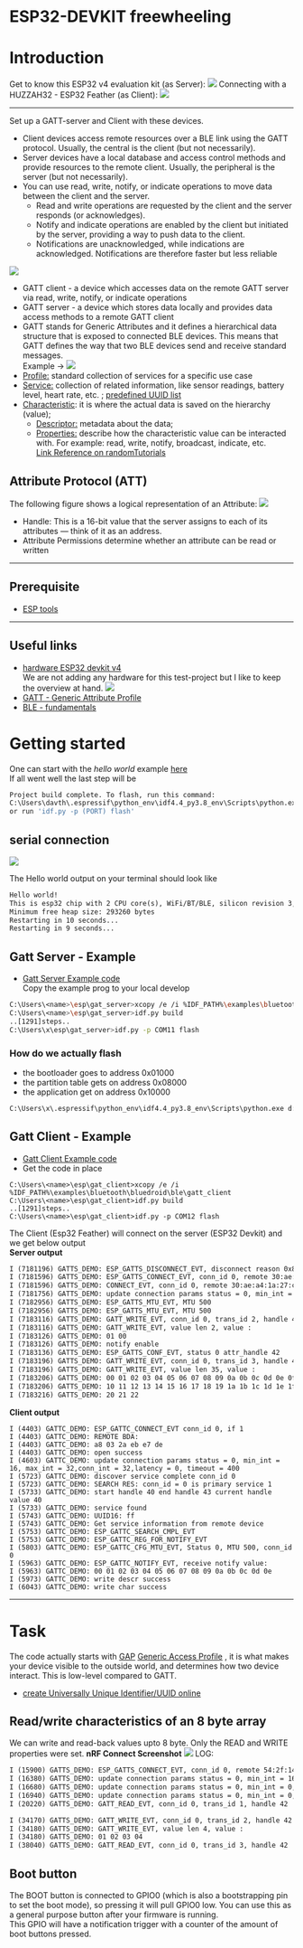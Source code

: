 # ESP32-DEVKIT freewheeling


# Introduction

Get to know this ESP32 v4 evaluation kit (as Server): ![](https://docs.espressif.com/projects/esp-idf/en/latest/esp32/_images/esp32-devkitc-functional-overview.jpg)
Connecting with a HUZZAH32 - ESP32 Feather (as Client): ![](https://cdn-learn.adafruit.com/assets/assets/000/028/690/medium800/adafruit_products_pinbottom.jpg?1448334076)

____

Set up a GATT-server and Client with these devices.  

* Client devices access remote resources over a BLE link using the GATT protocol. Usually, the central is the client (but not necessarily).
* Server devices have a local database and access control methods and provide resources to the remote client. Usually, the peripheral is the server (but not necessarily).
* You can use read, write, notify, or indicate operations to move data between the client and the server.
  * Read and write operations are requested by the client and the server responds (or acknowledges).
  * Notify and indicate operations are enabled by the client but initiated by the server, providing a way to push data to the client.
  * Notifications are unacknowledged, while indications are acknowledged. Notifications are therefore faster but less reliable  

![](https://i2.wp.com/randomnerdtutorials.com/wp-content/uploads/2021/11/BLE-Server-Client-Server-Advertising-03.png?w=750&quality=100&strip=all&ssl=1)

* GATT client - a device which accesses data on the remote GATT server via read, write, notify, or indicate operations
* GATT server - a device which stores data locally and provides data access methods to a remote GATT client
* GATT stands for Generic Attributes and it defines a hierarchical data structure that is exposed to connected BLE devices. This means that GATT defines the way that two BLE devices send and receive standard messages.  
Example -> ![](https://i0.wp.com/randomnerdtutorials.com/wp-content/uploads/2021/11/GATT-ESP32-BLE-Server-Client-Example.png?w=750&quality=100&strip=all&ssl=1)
* <ins>Profile:</ins> standard collection of services for a specific use case
* <ins>Service:</ins> collection of related information, like sensor readings, battery level, heart rate, etc. ; [predefined UUID list](https://btprodspecificationrefs.blob.core.windows.net/assigned-values/16-bit%20UUID%20Numbers%20Document.pdf)
* <ins>Characteristic</ins>: it is where the actual data is saved on the hierarchy (value);
  * <ins>Descriptor:</ins> metadata about the data;
  * <ins>Properties:</ins> describe how the characteristic value can be interacted with. For example: read, write, notify, broadcast, indicate, etc.  
[Link Reference on randomTutorials](https://randomnerdtutorials.com/esp32-ble-server-client/)

## Attribute Protocol (ATT)
The following figure shows a logical representation of an Attribute:
![](https://www.novelbits.io/wp-content/uploads/2017/06/Attribute-structure.be528107546b4df284978c3ab889e0dd-768x123.png)
* Handle: This is a 16-bit value that the server assigns to each of its attributes — think of it as an address.
* Attribute Permissions determine whether an attribute can be read or written
___
## Prerequisite
* [ESP tools](https://docs.espressif.com/projects/esp-idf/en/latest/esp32/api-guides/tools/index.html)

___
## Useful links
* [hardware ESP32 devkit v4](https://docs.espressif.com/projects/esp-idf/en/latest/esp32/hw-reference/esp32/get-started-devkitc.html)  
  We are not adding any hardware for this test-project but I like to keep the overview at hand.
![](https://docs.espressif.com/projects/esp-idf/en/latest/esp32/_images/esp32-devkitC-v4-pinout.png)
* [GATT - Generic Attribute Profile](https://learn.adafruit.com/introduction-to-bluetooth-low-energy/gatt)
* [BLE - fundamentals](https://www.embedded.com/bluetooth-low-energy-ble-fundamentals/)

# Getting started

One can start with the *hello world* example [here](https://docs.espressif.com/projects/esp-idf/en/latest/esp32/get-started/index.html)  
If all went well the last step will be
```sh
Project build complete. To flash, run this command:
C:\Users\davth\.espressif\python_env\idf4.4_py3.8_env\Scripts\python.exe ..\..\components\esptool_py\esptool\esptool.py -p (PORT) -b 460800 --before default_reset --after hard_reset --chip esp32  write_flash --flash_mode dio --flash_size detect --flash_freq 40m 0x1000 build\bootloader\bootloader.bin 0x8000 build\partition_table\partition-table.bin 0x10000 build\hello_world.bin
or run 'idf.py -p (PORT) flash'
```

## serial connection
![](https://docs.espressif.com/projects/esp-idf/en/latest/esp32/_images/putty-settings-windows.png)

The Hello world output on your terminal should look like
```txt
Hello world!
This is esp32 chip with 2 CPU core(s), WiFi/BT/BLE, silicon revision 3, 2MB external flash
Minimum free heap size: 293260 bytes
Restarting in 10 seconds...
Restarting in 9 seconds...
```

## Gatt Server - Example
* [Gatt Server Example code](https://github.com/espressif/esp-idf/tree/e090b6b0315c0b3219cd55939f3d165457ed2c40/examples/bluetooth/bluedroid/ble/gatt_server)  
Copy the example prog to your local develop
```sh
C:\Users\<name>\esp\gat_server>xcopy /e /i %IDF_PATH%\examples\bluetooth\bluedroid\ble\gatt_server
C:\Users\<name>\esp\gat_server>idf.py build
..[1291]steps..
C:\Users\x\esp\gat_server>idf.py -p COM11 flash
```
### How do we actually flash
* the bootloader goes to address 0x01000  
* the partition table gets on address 0x08000
* the application get on address 0x10000
```sh
C:\Users\x\.espressif\python_env\idf4.4_py3.8_env\Scripts\python.exe d:\esp-idf\components\esptool_py\esptool\esptool.py -p (PORT) -b 460800 --before default_reset --after hard_reset --chip esp32  write_flash --flash_mode dio --flash_size detect --flash_freq 40m 0x1000 build\bootloader\bootloader.bin 0x8000 build\partition_table\partition-table.bin 0x10000 build\gatt_server_demos.bin
```

## Gatt Client - Example
* [Gatt Client Example code](https://github.com/espressif/esp-idf/tree/e090b6b0315c0b3219cd55939f3d165457ed2c40/examples/bluetooth/bluedroid/ble/gatt_client)
* Get the code in place  
```
C:\Users\<name>\esp\gat_client>xcopy /e /i %IDF_PATH%\examples\bluetooth\bluedroid\ble\gatt_client
C:\Users\<name>\esp\gat_client>idf.py build
..[1291]steps..
C:\Users\<name>\esp\gat_client>idf.py -p COM12 flash
```
The Client (Esp32 Feather) will connect on the server (ESP32 Devkit) and we get below output  
**Server output**
```txt
I (7181196) GATTS_DEMO: ESP_GATTS_DISCONNECT_EVT, disconnect reason 0x8
I (7181596) GATTS_DEMO: ESP_GATTS_CONNECT_EVT, conn_id 0, remote 30:ae:a4:1a:27:c6:
I (7181596) GATTS_DEMO: CONNECT_EVT, conn_id 0, remote 30:ae:a4:1a:27:c6:
I (7181756) GATTS_DEMO: update connection params status = 0, min_int = 16, max_int = 32,conn_int = 32,latency = 0, timeout = 400
I (7182956) GATTS_DEMO: ESP_GATTS_MTU_EVT, MTU 500
I (7182956) GATTS_DEMO: ESP_GATTS_MTU_EVT, MTU 500
I (7183116) GATTS_DEMO: GATT_WRITE_EVT, conn_id 0, trans_id 2, handle 43
I (7183116) GATTS_DEMO: GATT_WRITE_EVT, value len 2, value :
I (7183126) GATTS_DEMO: 01 00
I (7183126) GATTS_DEMO: notify enable
I (7183136) GATTS_DEMO: ESP_GATTS_CONF_EVT, status 0 attr_handle 42
I (7183196) GATTS_DEMO: GATT_WRITE_EVT, conn_id 0, trans_id 3, handle 42
I (7183196) GATTS_DEMO: GATT_WRITE_EVT, value len 35, value :
I (7183206) GATTS_DEMO: 00 01 02 03 04 05 06 07 08 09 0a 0b 0c 0d 0e 0f
I (7183206) GATTS_DEMO: 10 11 12 13 14 15 16 17 18 19 1a 1b 1c 1d 1e 1f
I (7183216) GATTS_DEMO: 20 21 22
```
**Client output**
```
I (4403) GATTC_DEMO: ESP_GATTC_CONNECT_EVT conn_id 0, if 1
I (4403) GATTC_DEMO: REMOTE BDA:
I (4403) GATTC_DEMO: a8 03 2a eb e7 de
I (4403) GATTC_DEMO: open success
I (4603) GATTC_DEMO: update connection params status = 0, min_int = 16, max_int = 32,conn_int = 32,latency = 0, timeout = 400
I (5723) GATTC_DEMO: discover service complete conn_id 0
I (5723) GATTC_DEMO: SEARCH RES: conn_id = 0 is primary service 1
I (5733) GATTC_DEMO: start handle 40 end handle 43 current handle value 40
I (5733) GATTC_DEMO: service found
I (5743) GATTC_DEMO: UUID16: ff
I (5743) GATTC_DEMO: Get service information from remote device
I (5753) GATTC_DEMO: ESP_GATTC_SEARCH_CMPL_EVT
I (5753) GATTC_DEMO: ESP_GATTC_REG_FOR_NOTIFY_EVT
I (5803) GATTC_DEMO: ESP_GATTC_CFG_MTU_EVT, Status 0, MTU 500, conn_id 0
I (5963) GATTC_DEMO: ESP_GATTC_NOTIFY_EVT, receive notify value:
I (5963) GATTC_DEMO: 00 01 02 03 04 05 06 07 08 09 0a 0b 0c 0d 0e
I (5973) GATTC_DEMO: write descr success
I (6043) GATTC_DEMO: write char success
```
____

# Task

The code actually starts with <ins>GAP</ins> [Generic Access Profile](https://learn.adafruit.com/introduction-to-bluetooth-low-energy/gap) , it is what makes your device visible to the outside world, and determines how two device interact. This is low-level compared to GATT.

* [create Universally Unique Identifier/UUID online](https://www.guidgenerator.com/online-guid-generator.aspx)

## Read/write characteristics of an 8 byte array
We can write and read-back values upto 8 byte. Only the READ and WRITE properties were set.
**nRF Connect Screenshot**
![](CharRW8Byte.jpg)
LOG:
```txt
I (15900) GATTS_DEMO: ESP_GATTS_CONNECT_EVT, conn_id 0, remote 54:2f:14:c8:6a:f2:
I (16380) GATTS_DEMO: update connection params status = 0, min_int = 16, max_int = 32,conn_int = 24,latency = 0, timeout = 400
I (16680) GATTS_DEMO: update connection params status = 0, min_int = 0, max_int = 0,conn_int = 6,latency = 0, timeout = 500
I (16940) GATTS_DEMO: update connection params status = 0, min_int = 0, max_int = 0,conn_int = 24,latency = 0, timeout = 400
I (20220) GATTS_DEMO: GATT_READ_EVT, conn_id 0, trans_id 1, handle 42

I (34170) GATTS_DEMO: GATT_WRITE_EVT, conn_id 0, trans_id 2, handle 42
I (34180) GATTS_DEMO: GATT_WRITE_EVT, value len 4, value :
I (34180) GATTS_DEMO: 01 02 03 04
I (38040) GATTS_DEMO: GATT_READ_EVT, conn_id 0, trans_id 3, handle 42

```

## Boot button
The BOOT button is connected to GPIO0 (which is also a bootstrapping pin to set the boot mode), so pressing it will pull GPIO0 low. You can use this as a general purpose button after your firmware is running.  
This GPIO will have a notification trigger with a counter of the amount of boot buttons pressed.


